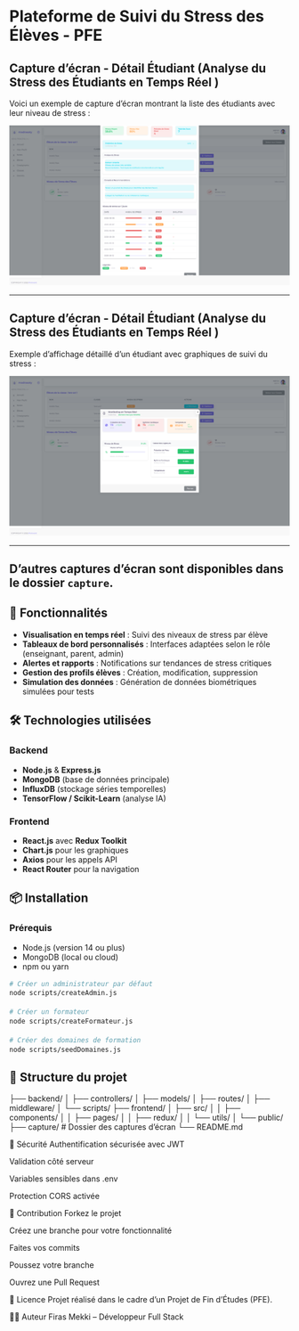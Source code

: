 # Plateforme de Suivi du Stress des Élèves - PFE

## Capture d’écran - Détail Étudiant (Analyse du Stress des Étudiants en Temps Réel )

Voici un exemple de capture d’écran montrant la liste des étudiants avec leur niveau de stress :

![Liste des étudiants](./capture/localhost_3000_students%20(7).png)

---

## Capture d’écran - Détail Étudiant (Analyse du Stress des Étudiants en Temps Réel )


Exemple d’affichage détaillé d’un étudiant avec graphiques de suivi du stress :

![Détail étudiant](./capture/localhost_3000_students%20(8).png)

---

## D’autres captures d’écran sont disponibles dans le dossier `capture`.

## 🚀 Fonctionnalités

- **Visualisation en temps réel** : Suivi des niveaux de stress par élève
- **Tableaux de bord personnalisés** : Interfaces adaptées selon le rôle (enseignant, parent, admin)
- **Alertes et rapports** : Notifications sur tendances de stress critiques
- **Gestion des profils élèves** : Création, modification, suppression
- **Simulation des données** : Génération de données biométriques simulées pour tests

## 🛠️ Technologies utilisées

### Backend
- **Node.js** & **Express.js**
- **MongoDB** (base de données principale)
- **InfluxDB** (stockage séries temporelles)
- **TensorFlow / Scikit-Learn** (analyse IA)

### Frontend
- **React.js** avec **Redux Toolkit**
- **Chart.js** pour les graphiques
- **Axios** pour les appels API
- **React Router** pour la navigation

## 📦 Installation

### Prérequis
- Node.js (version 14 ou plus)
- MongoDB (local ou cloud)
- npm ou yarn



```bash
# Créer un administrateur par défaut
node scripts/createAdmin.js

# Créer un formateur
node scripts/createFormateur.js

# Créer des domaines de formation
node scripts/seedDomaines.js
```

## 📁 Structure du projet


├── backend/
│   ├── controllers/
│   ├── models/
│   ├── routes/
│   ├── middleware/
│   └── scripts/
├── frontend/
│   ├── src/
│   │   ├── components/
│   │   ├── pages/
│   │   ├── redux/
│   │   └── utils/
│   └── public/
├── capture/           # Dossier des captures d’écran
└── README.md


🔐 Sécurité
Authentification sécurisée avec JWT

Validation côté serveur

Variables sensibles dans .env

Protection CORS activée

🤝 Contribution
Forkez le projet

Créez une branche pour votre fonctionnalité

Faites vos commits

Poussez votre branche

Ouvrez une Pull Request

📄 Licence
Projet réalisé dans le cadre d’un Projet de Fin d’Études (PFE).

👨‍💻 Auteur
Firas Mekki – Développeur Full Stack
